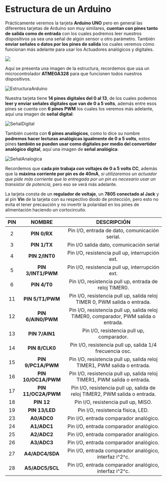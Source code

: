 # Estructura de un Arduino

Prácticamente veremos la tarjeta **Arduino UNO** pero en general las diferentes tarjetas de Arduino son muy similares, **cuentan con pines tanto de salida como de entrada** con los cuales podremos leer nuestros dispositivos ya sea una señal de algún sensor u otro parámetro. También **enviar señales o datos por los pines de salida** los cuales veremos cómo funcionan más adelante para usar los Actuadores analógicos y digitales. 

![](https://www.robomart.com/image/catalog/RM0058/02.jpg)

Aquí se presenta una imagen de la estructura, recordemos que usa un microcontrolador **ATMEGA328** para que funcionen todos nuestros dispositivos.

![EstructuraArduino](https://circuito.cdn.prismic.io/circuito/8e3a980f0f964cc539b4cbbba2654bb660db6f52_arduino-uno-pinout-diagram.png)

Nuestra tarjeta tiene **14 pines digitales del 0 al 13**, de los cuales podemos **leer y enviar señales digitales que van de 0 a 5 volts**, además entre esos pines se cuenta con **6 pines PWM** los cuales los veremos más adelante, aquí una imagen de **señal digital**:

![SeñalDigital](https://github.com/Ezzzzzzzzzzzzzz/CursoRoboticaAplicada/blob/master/Arduino/Se%C3%B1alDigital.JPG)

También cuenta con **6 pines analógicos**, como lo dice su nombre **podremos hacer lecturas analógicas igualmente de 0 a 5 volts**, estos pines **también se pueden usar como digitales por medio del convertidor analógico digital**, aquí una imagen de **señal analógica**:

![SeñalAnalogica](https://github.com/Ezzzzzzzzzzzzzz/CursoRoboticaAplicada/blob/master/Arduino/Se%C3%B1alAnalogica.JPG)

Recordemos que **cada pin trabaja con voltajes de 0 a 5 volts CC**, además que la **máxima corriente por pin es de 40mA**, _si utilizaremos un actuador que pide más corriente que la entregada por un pin es necesario usar un transistor de potencia_, pero eso se verá más adelante. 

La tarjeta consta de un **regulador de voltaje**, un **7805 conectado al Jack** y al pin **Vin** de la tarjeta con su respectivo diodo de protección, pero esto no evita el tener precaución y no invertir la polaridad en los pines de alimentación haciendo un cortocircuito.

PIN   |    NOMBRE     |     DESCRIPCIÓN   
:-----:  | :--------:  |   :------:
2   |  **PIN 0/RX**    |  Pin I/O, entrada de dato, comunicación serial.
3   |  **PIN 1/TX**     |  Pin I/O salida dato, comunicación serial
4   | **PIN 2/INT0**     |  Pin I/O, resistencia pull up, interrupción ext.
5   | **PIN 3/INT1/PWM**  | Pin I/O, resistencia pull up, interrupción ext.
6  | **PIN 4/T0**    |  Pin I/O, resistencia pull up, entrada de reloj TIMER0.
11 | **PIN 5/T1/PWM**  | Pin I/O, resistencia pull up, salida reloj TIMER 0, PWM salida o entrada.
12  | **PIN 6/AIN0/PWM**   |  Pin I/O, resistencia pull up, salida reloj TIMER0, comparador, PWM salida o entrada.
13   |  **PIN 7/AIN1**  | Pin I/O, resistencia pull up, comparador. 
14  |  **PIN 8/CLK0**  | Pin I/O, resistencia pull up, salida 1/4 frecuencia osc. 
15   |  **PIN 9/PC1A/PWM**  |  Pin I/O, resistencia pull up, salida reloj TIMER1, PWM salida o entrada.
16  |**PIN 10/OC1A/PWM**  | Pin I/O, resistencia pull up, salida reloj TIMER1, PWM salida o entrada. 
17  | **PIN 11/OC2A/PWM**  | Pin I/O, resistencia pull up, salida de reloj TIMER2, PWM salida o entrada.
18 | **PIN 12** | Pin I/O, resistencia pull up, MISO.
19  |  **PIN 13/LED**  |  Pin I/O, resistencia física, LED.
23   |  **A0/ADC0**  | Pin I/O, entrada comparador analógico. 
24  |  **A1/ADC1**   |  Pin I/O, entrada comparador analógico.
25  |  **A2/ADC2**   | Pin I/O, entrada comparador analógico.
26   | **A3/ADC3**   | Pin I/O, entrada comparador analógico.
27  | **A4/ADC4/SDA**  | Pin I/O, entrada comparador analógico, interfaz i^2^c.
28   | **A5/ADC5/SCL**  |  Pin I/O, entrada comparador analógico, interfaz i^2^c.




<!--stackedit_data:
eyJoaXN0b3J5IjpbNTgwNjI0OTE1LC00NzMxMjg2MCw0ODIzMT
QwODNdfQ==
-->